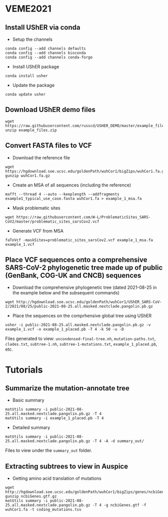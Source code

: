 # VEME2021

## Install UShER via conda
* Setup the channels
```
conda config --add channels defaults
conda config --add channels bioconda
conda config --add channels conda-forge
```

* Install UShER package
```
conda install usher
```

* Update the package 
```
conda update usher
```

## Download UShER demo files
```
wget https://raw.githubusercontent.com/russcd/USHER_DEMO/master/example_files.zip
unzip example_files.zip
```

## Convert FASTA files to VCF
* Download the reference file
```
wget https://hgdownload.soe.ucsc.edu/goldenPath/wuhCor1/bigZips/wuhCor1.fa.gz
gunzip wuhCor1.fa.gz
```

* Create an MSA of all sequences (including the reference)
```
mafft --thread 4 --auto --keeplength --addfragments example1_typical_use_case.fasta wuhCor1.fa > example_1_msa.fa
```

* Mask problematic sites
```
wget https://raw.githubusercontent.com/W-L/ProblematicSites_SARS-CoV2/master/problematic_sites_sarsCov2.vcf
```

* Generate VCF from MSA
```
faToVcf -maskSites=problematic_sites_sarsCov2.vcf example_1_msa.fa example_1.vcf
```

## Place VCF sequences onto a comprehensive SARS-CoV-2 phylogenetic tree made up of public (GenBank, COG-UK and CNCB) sequences
* Download the comprehensive phylogenetic tree (dated 2021-08-25 in the example below and the subsequent commands)
```
wget http://hgdownload.soe.ucsc.edu/goldenPath/wuhCor1/UShER_SARS-CoV-2/2021/08/25/public-2021-08-25.all.masked.nextclade.pangolin.pb.gz
```

* Place the sequences on the comprhensive global tree using UShER
```
usher -i public-2021-08-25.all.masked.nextclade.pangolin.pb.gz -v example_1.vcf -o example_1_placed.pb -T 4 -k 50 -u -D
```
Files generated to view: `uncondensed-final-tree.nh`, `mutation-paths.txt`, `clades.txt`, `subtree-1.nh`, `subtree-1-mutations.txt`, `example_1_placed.pb`, etc. 

# Tutorials

## Summarize the mutation-annotate tree

* Basic summary
```
matUtils summary -i public-2021-08-25.all.masked.nextclade.pangolin.pb.gz -T 4
matUtils summary -i example_1_placed.pb -T 4
```

* Detailed summary
```
matUtils summary -i public-2021-08-25.all.masked.nextclade.pangolin.pb.gz -T 4 -A -d summary_out/
```
Files to view under the `summary_out` folder.

## Extracting subtrees to view in Auspice

* Getting amino acid translation of mutations
```
wget http://hgdownload.soe.ucsc.edu/goldenPath/wuhCor1/bigZips/genes/ncbiGenes.gtf.gz
gunzip ncbiGenes.gtf.gz
matUtils summary -i public-2021-08-25.all.masked.nextclade.pangolin.pb.gz -T 4 -g ncbiGenes.gtf -f wuhCor1.fa -t coding_mutations.tsv
```

